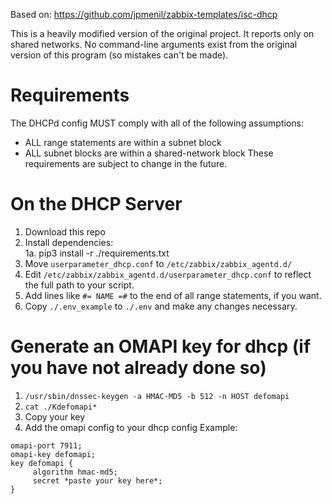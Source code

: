 Based on: https://github.com/jpmenil/zabbix-templates/isc-dhcp

This is a heavily modified version of the original project. It reports only on shared networks. No command-line arguments exist from the original version of this program (so mistakes can't be made).

# Requirements
The DHCPd config MUST comply with all of the following assumptions:
- ALL range statements are within a subnet block
- ALL subnet blocks are within a shared-network block
These requirements are subject to change in the future.

# On the DHCP Server
1. Download this repo
2. Install dependencies:  
  1a. pip3 install -r ./requirements.txt
3. Move ```userparameter_dhcp.conf``` to ```/etc/zabbix/zabbix_agentd.d/```
4. Edit ```/etc/zabbix/zabbix_agentd.d/userparameter_dhcp.conf``` to reflect the full path to your script.
5. Add lines like ```#= NAME =#``` to the end of all range statements, if you want.
6. Copy ```./.env_example``` to ```./.env``` and make any changes necessary.

# Generate an OMAPI key for dhcp (if you have not already done so)
1. ```/usr/sbin/dnssec-keygen -a HMAC-MD5 -b 512 -n HOST defomapi```
2. ```cat ./Kdefomapi*```
3. Copy your key
4. Add the omapi config to your dhcp config
Example:
```
omapi-port 7911;
omapi-key defomapi;
key defomapi {
     algorithm hmac-md5;
     secret *paste your key here*;
}
```
